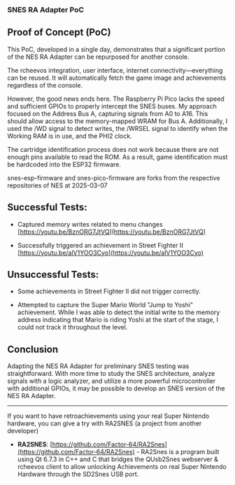 ### SNES RA Adapter PoC

## Proof of Concept (PoC)

This PoC, developed in a single day, demonstrates that a significant portion of the NES RA Adapter can be repurposed for another console.

The rcheevos integration, user interface, internet connectivity—everything can be reused. It will automatically fetch the game image and achievements regardless of the console.

However, the good news ends here. The Raspberry Pi Pico lacks the speed and sufficient GPIOs to properly intercept the SNES buses. My approach focused on the Address Bus A, capturing signals from A0 to A16. This should allow access to the memory-mapped WRAM for Bus A. Additionally, I used the /WD signal to detect writes, the /WRSEL signal to identify when the Working RAM is in use, and the PHI2 clock.

The cartridge identification process does not work because there are not enough pins available to read the ROM. As a result, game identification must be hardcoded into the ESP32 firmware.

snes-esp-firmware and snes-pico-firmware are forks from the respective repositories of NES at 2025-03-07

## Successful Tests:

- Captured memory writes related to menu changes [https://youtu.be/BznORG7JtVQ](https://youtu.be/BznORG7JtVQ)

- Successfully triggered an achievement in Street Fighter II [https://youtu.be/alV1YOO3Cyo](https://youtu.be/alV1YOO3Cyo)

## Unsuccessful Tests:

- Some achievements in Street Fighter II did not trigger correctly.

- Attempted to capture the Super Mario World "Jump to Yoshi" achievement. While I was able to detect the initial write to the memory address indicating that Mario is riding Yoshi at the start of the stage, I could not track it throughout the level.

## Conclusion

Adapting the NES RA Adapter for preliminary SNES testing was straightforward. With more time to study the SNES architecture, analyze signals with a logic analyzer, and utilize a more powerful microcontroller with additional GPIOs, it may be possible to develop an SNES version of the NES RA Adapter.

---

If you want to have retroachievements using your real Super Nintendo hardware, you can give a try with RA2SNES (a project from another developer)

- **RA2SNES**: [https://github.com/Factor-64/RA2Snes](https://github.com/Factor-64/RA2Snes) - RA2Snes is a program built using Qt 6.7.3 in C++ and C that bridges the QUsb2Snes webserver & rcheevos client to allow unlocking Achievements on real Super Nintendo Hardware through the SD2Snes USB port.
